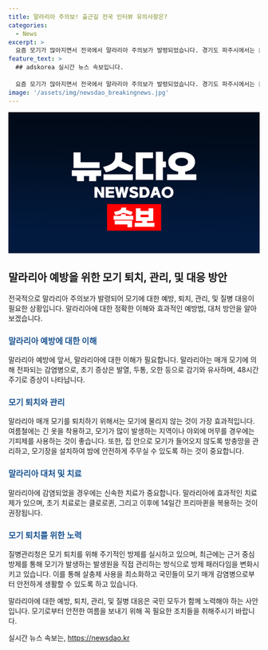 ```yaml
---
title: 말라리아 주의보! 출근길 전국 인터뷰 유의사항은?
categories:
  - News
excerpt: >
  요즘 모기가 많아지면서 전국에서 말라리아 주의보가 발령되었습니다. 경기도 파주시에서는 올해 첫 말라리아 경보도 발령되었는데, 평균 기온 상승으로 매개 모기 활동이 증가한 것으로 보입니다. 말라리아 매개 모기는 크기가 크며, 흡혈할 때 몸을 기울이는 특징이 있습니다. 삼일열 말라리아는 감기와 유사한 초기 증상을 보이며, 신속한 치료로 거의 모든 경우가 완치됩니다. 예방을 위해서는 모기에 물리지 않고, 방충제와 방충망을 사용하는 것이 좋습니다. 질병관리청은 모기 방제를 근거 중심으로 조절하여 국민 안전을 위해 노력하고 있습니다.
feature_text: >
  ## adskorea 실시간 뉴스 속보입니다.

  요즘 모기가 많아지면서 전국에서 말라리아 주의보가 발령되었습니다. 경기도 파주시에서는 올해 첫 말라리아 경보도 발령되었는데, 평균 기온 상승으로 매개 모기 활동이 증가한 것으로 보입니다. 말라리아 매개 모기는 크기가 크며, 흡혈할 때 몸을 기울이는 특징이 있습니다. 삼일열 말라리아는 감기와 유사한 초기 증상을 보이며, 신속한 치료로 거의 모든 경우가 완치됩니다. 예방을 위해서는 모기에 물리지 않고, 방충제와 방충망을 사용하는 것이 좋습니다. 질병관리청은 모기 방제를 근거 중심으로 조절하여 국민 안전을 위해 노력하고 있습니다.
image: '/assets/img/newsdao_breakingnews.jpg'
---
```


<p><img src="/assets/img/newsdao_breakingnews.jpg" alt="adskorea 속보" /></p>

<h2 data-ke-size="size26">말라리아 예방을 위한 모기 퇴치, 관리, 및 대응 방안</h2>

<p>전국적으로 말라리아 주의보가 발령되어 모기에 대한 예방, 퇴치, 관리, 및 질병 대응이 필요한 상황입니다. 말라리아에 대한 정확한 이해와 효과적인 예방법, 대처 방안을 알아보겠습니다.</p>

<h3 data-ke-size="size22"><b><span style="color: #1a5490;">말라리아 예방에 대한 이해</span></b></h3>

<p>말라리아 예방에 앞서, 말라리아에 대한 이해가 필요합니다. 말라리아는 매개 모기에 의해 전파되는 감염병으로, 초기 증상은 발열, 두통, 오한 등으로 감기와 유사하며, 48시간 주기로 증상이 나타납니다.</p>

<h3 data-ke-size="size22"><b><span style="color: #1a5490;">모기 퇴치와 관리</span></b></h3>

<p>말라리아 매개 모기를 퇴치하기 위해서는 모기에 물리지 않는 것이 가장 효과적입니다. 여름철에는 긴 옷을 착용하고, 모기가 많이 발생하는 지역이나 야외에 머무를 경우에는 기피제를 사용하는 것이 좋습니다. 또한, 집 안으로 모기가 들어오지 않도록 방충망을 관리하고, 모기장을 설치하여 밤에 안전하게 주무실 수 있도록 하는 것이 중요합니다.</p>

<h3 data-ke-size="size22"><b><span style="color: #1a5490;">말라리아 대처 및 치료</span></b></h3>

<p>말라리아에 감염되었을 경우에는 신속한 치료가 중요합니다. 말라리아에 효과적인 치료제가 있으며, 초기 치료로는 클로로퀸, 그리고 이후에 14일간 프리마퀸을 복용하는 것이 권장됩니다.</p>

<h3 data-ke-size="size22"><b><span style="color: #1a5490;">모기 퇴치를 위한 노력</span></b></h3>

<p>질병관리청은 모기 퇴치를 위해 주기적인 방제를 실시하고 있으며, 최근에는 근거 중심 방제를 통해 모기가 발생하는 발생원을 직접 관리하는 방식으로 방제 패러다임을 변화시키고 있습니다. 이를 통해 살충제 사용을 최소화하고 국민들이 모기 매개 감염병으로부터 안전하게 생활할 수 있도록 하고 있습니다.</p>

<p>말라리아에 대한 예방, 퇴치, 관리, 및 질병 대응은 국민 모두가 함께 노력해야 하는 사안입니다. 모기로부터 안전한 여름을 보내기 위해 꼭 필요한 조치들을 취해주시기 바랍니다.</p>
실시간 뉴스 속보는, <a href="https://newsdao.kr" rel="dofollow">https://newsdao.kr</a>


